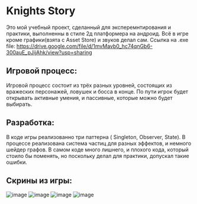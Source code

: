 # Knights Story
Это мой учебный проект, сделанный для эксперемнтирования и практики, выполненны в стиле 2д платформера на андроид. Всё в игре кроме графики(взята с Asset Store) и звуков делал сам. 
Ссылка на .exe file: https://drive.google.com/file/d/1mvMavb0_hc74qnGb6-300auE_pJijAhk/view?usp=sharing
## Игровой процесс:
Игровой процесс состоит из трёх разных уровней, состоящих из вражеских персонажей, ловушек и босса в конце. По пути игрок будет открывать активные умения, и пассивные, которые можно будет выбирать. 
## Разработка: 
В коде игры реализованно три паттерна ( Singleton, Observer, State). В процессе реализована система частиц для разных эффектов, и немного шейдер графов. В самом коде много лишнего, и плохого кода, который стоило бы поменять, но поскольку делал для практики, допускал такие ошибки.
## Скрины из игры:
![image](https://user-images.githubusercontent.com/56173723/135504708-b80df7d8-f30d-48b1-9011-542521959853.png)
![image](https://user-images.githubusercontent.com/56173723/135504751-e1d5b002-49e6-4f39-8c43-24825f567d6a.png)
![image](https://user-images.githubusercontent.com/56173723/135504762-4f91c313-6cda-4d8b-ae3d-b8296eab4de0.png)
![image](https://user-images.githubusercontent.com/56173723/135504769-c68dafe2-6e83-47c2-8fe4-94b4773c8e83.png)
